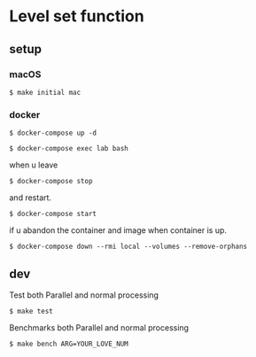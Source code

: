 # Level set function

## setup

### macOS

`$ make initial mac`

### docker

`$ docker-compose up -d`

`$ docker-compose exec lab bash`


when u leave

`$ docker-compose stop`

and restart.

`$ docker-compose start`


if u abandon the container and image when container is up.

`$ docker-compose down --rmi local --volumes --remove-orphans`


## dev


Test both Parallel and normal processing

`$ make test`

Benchmarks both Parallel and normal processing

`$ make bench ARG=YOUR_LOVE_NUM`

